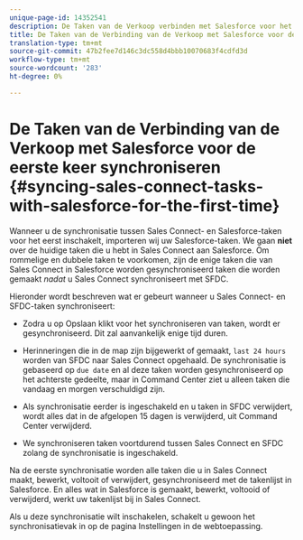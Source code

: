 ```yaml
---
unique-page-id: 14352541
description: De Taken van de Verkoop verbinden met Salesforce voor het eerst synchroniseren - Marketo Docs - de Documentatie van het Product
title: De Taken van de Verbinding van de Verkoop met Salesforce voor de eerste keer synchroniseren
translation-type: tm+mt
source-git-commit: 47b2fee7d146c3dc558d4bbb10070683f4cdfd3d
workflow-type: tm+mt
source-wordcount: '283'
ht-degree: 0%

---
```



# De Taken van de Verbinding van de Verkoop met Salesforce voor de eerste keer synchroniseren {#syncing-sales-connect-tasks-with-salesforce-for-the-first-time}

Wanneer u de synchronisatie tussen Sales Connect- en Salesforce-taken voor het eerst inschakelt, importeren wij uw Salesforce-taken. We gaan **niet** over de huidige taken die u hebt in Sales Connect aan Salesforce. Om rommelige en dubbele taken te voorkomen, zijn de enige taken die van Sales Connect in Salesforce worden gesynchroniseerd taken die worden gemaakt *nadat* u Sales Connect synchroniseert met SFDC.

Hieronder wordt beschreven wat er gebeurt wanneer u Sales Connect- en SFDC-taken synchroniseert:

- Zodra u op Opslaan klikt voor het synchroniseren van taken, wordt er gesynchroniseerd. Dit zal aanvankelijk enige tijd duren.

- Herinneringen die in de map zijn bijgewerkt of gemaakt, `last 24 hours` worden van SFDC naar Sales Connect opgehaald. De synchronisatie is gebaseerd op `due date` en al deze taken worden gesynchroniseerd op het achterste gedeelte, maar in Command Center ziet u alleen taken die vandaag en morgen verschuldigd zijn.

- Als synchronisatie eerder is ingeschakeld en u taken in SFDC verwijdert, wordt alles dat in de afgelopen 15 dagen is verwijderd, uit Command Center verwijderd.

- We synchroniseren taken voortdurend tussen Sales Connect en SFDC zolang de synchronisatie is ingeschakeld.

Na de eerste synchronisatie worden alle taken die u in Sales Connect maakt, bewerkt, voltooit of verwijdert, gesynchroniseerd met de takenlijst in Salesforce. En alles wat in Salesforce is gemaakt, bewerkt, voltooid of verwijderd, werkt uw takenlijst bij in Sales Connect.

Als u deze synchronisatie wilt inschakelen, schakelt u gewoon het synchronisatievak in op de pagina [](http://toutapp.com/next#settings/crm/salesforce/configure) Instellingen in de webtoepassing.

